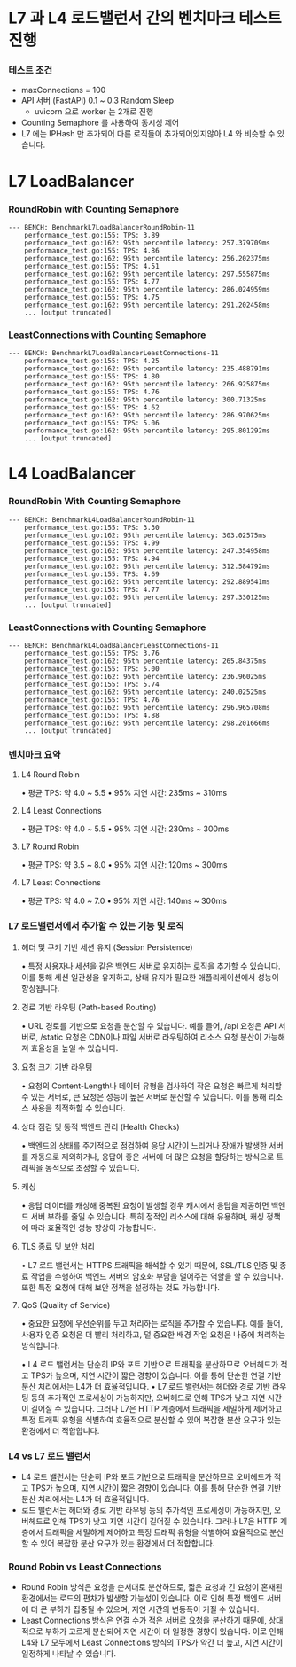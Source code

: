 
# L7 과 L4 로드밸런서 간의 벤치마크 테스트 진행

### 테스트 조건
- maxConnections = 100
- API 서버 (FastAPI) 0.1 ~ 0.3 Random Sleep 
  - uvicorn 으로 worker 는 2개로 진행
- Counting Semaphore 를 사용하여 동시성 제어
- L7 에는 IPHash 만 추가되어 다른 로직들이 추가되어있지않아 L4 와 비슷할 수 있습니다.


# L7 LoadBalancer

### RoundRobin with Counting Semaphore

```text
--- BENCH: BenchmarkL7LoadBalancerRoundRobin-11
    performance_test.go:155: TPS: 3.89
    performance_test.go:162: 95th percentile latency: 257.379709ms
    performance_test.go:155: TPS: 4.86
    performance_test.go:162: 95th percentile latency: 256.202375ms
    performance_test.go:155: TPS: 4.51
    performance_test.go:162: 95th percentile latency: 297.555875ms
    performance_test.go:155: TPS: 4.77
    performance_test.go:162: 95th percentile latency: 286.024959ms
    performance_test.go:155: TPS: 4.75
    performance_test.go:162: 95th percentile latency: 291.202458ms
	... [output truncated]
```


### LeastConnections with Counting Semaphore
```text
--- BENCH: BenchmarkL7LoadBalancerLeastConnections-11
    performance_test.go:155: TPS: 4.25
    performance_test.go:162: 95th percentile latency: 235.488791ms
    performance_test.go:155: TPS: 4.80
    performance_test.go:162: 95th percentile latency: 266.925875ms
    performance_test.go:155: TPS: 4.76
    performance_test.go:162: 95th percentile latency: 300.71325ms
    performance_test.go:155: TPS: 4.62
    performance_test.go:162: 95th percentile latency: 286.970625ms
    performance_test.go:155: TPS: 5.06
    performance_test.go:162: 95th percentile latency: 295.801292ms
	... [output truncated]
```


# L4 LoadBalancer

### RoundRobin With Counting Semaphore
```text
--- BENCH: BenchmarkL4LoadBalancerRoundRobin-11
    performance_test.go:155: TPS: 3.30
    performance_test.go:162: 95th percentile latency: 303.02575ms
    performance_test.go:155: TPS: 4.99
    performance_test.go:162: 95th percentile latency: 247.354958ms
    performance_test.go:155: TPS: 4.94
    performance_test.go:162: 95th percentile latency: 312.584792ms
    performance_test.go:155: TPS: 4.69
    performance_test.go:162: 95th percentile latency: 292.889541ms
    performance_test.go:155: TPS: 4.77
    performance_test.go:162: 95th percentile latency: 297.330125ms
	... [output truncated]
```

### LeastConnections with Counting Semaphore
```text
--- BENCH: BenchmarkL4LoadBalancerLeastConnections-11
    performance_test.go:155: TPS: 3.76
    performance_test.go:162: 95th percentile latency: 265.84375ms
    performance_test.go:155: TPS: 5.00
    performance_test.go:162: 95th percentile latency: 236.96025ms
    performance_test.go:155: TPS: 5.74
    performance_test.go:162: 95th percentile latency: 240.02525ms
    performance_test.go:155: TPS: 4.76
    performance_test.go:162: 95th percentile latency: 296.965708ms
    performance_test.go:155: TPS: 4.88
    performance_test.go:162: 95th percentile latency: 298.201666ms
	... [output truncated]
```


### 벤치마크 요약
1. L4 Round Robin

   •	평균 TPS: 약 4.0 ~ 5.5
   •	95% 지연 시간: 235ms ~ 310ms

2. L4 Least Connections

   •	평균 TPS: 약 4.0 ~ 5.5
   •	95% 지연 시간: 230ms ~ 300ms

3. L7 Round Robin

   •	평균 TPS: 약 3.5 ~ 8.0
   •	95% 지연 시간: 120ms ~ 300ms

4. L7 Least Connections

   •	평균 TPS: 약 4.0 ~ 7.0
   •	95% 지연 시간: 140ms ~ 300ms

### L7 로드밸런서에서 추가할 수 있는 기능 및 로직
1. 헤더 및 쿠키 기반 세션 유지 (Session Persistence)

   •	특정 사용자나 세션을 같은 백엔드 서버로 유지하는 로직을 추가할 수 있습니다. 이를 통해 세션 일관성을 유지하고, 상태 유지가 필요한 애플리케이션에서 성능이 향상됩니다.

2. 경로 기반 라우팅 (Path-based Routing)

   •	URL 경로를 기반으로 요청을 분산할 수 있습니다. 예를 들어, /api 요청은 API 서버로, /static 요청은 CDN이나 파일 서버로 라우팅하여 리소스 요청 분산이 가능해져 효율성을 높일 수 있습니다.

3. 요청 크기 기반 라우팅

   •	요청의 Content-Length나 데이터 유형을 검사하여 작은 요청은 빠르게 처리할 수 있는 서버로, 큰 요청은 성능이 높은 서버로 분산할 수 있습니다. 이를 통해 리소스 사용을 최적화할 수 있습니다.

4. 상태 점검 및 동적 백엔드 관리 (Health Checks)

   •	백엔드의 상태를 주기적으로 점검하여 응답 시간이 느리거나 장애가 발생한 서버를 자동으로 제외하거나, 응답이 좋은 서버에 더 많은 요청을 할당하는 방식으로 트래픽을 동적으로 조정할 수 있습니다.

5. 캐싱

   •	응답 데이터를 캐싱해 중복된 요청이 발생할 경우 캐시에서 응답을 제공하면 백엔드 서버 부하를 줄일 수 있습니다. 특히 정적인 리소스에 대해 유용하며, 캐싱 정책에 따라 효율적인 성능 향상이 가능합니다.

6. TLS 종료 및 보안 처리

   •	L7 로드 밸런서는 HTTPS 트래픽을 해석할 수 있기 때문에, SSL/TLS 인증 및 종료 작업을 수행하여 백엔드 서버의 암호화 부담을 덜어주는 역할을 할 수 있습니다. 또한 특정 요청에 대해 보안 정책을 설정하는 것도 가능합니다.

7. QoS (Quality of Service)

   •	중요한 요청에 우선순위를 두고 처리하는 로직을 추가할 수 있습니다. 예를 들어, 사용자 인증 요청은 더 빨리 처리하고, 덜 중요한 배경 작업 요청은 나중에 처리하는 방식입니다.

   •	L4 로드 밸런서는 단순히 IP와 포트 기반으로 트래픽을 분산하므로 오버헤드가 적고 TPS가 높으며, 지연 시간이 짧은 경향이 있습니다. 이를 통해 단순한 연결 기반 분산 처리에서는 L4가 더 효율적입니다.
   •	L7 로드 밸런서는 헤더와 경로 기반 라우팅 등의 추가적인 프로세싱이 가능하지만, 오버헤드로 인해 TPS가 낮고 지연 시간이 길어질 수 있습니다. 그러나 L7은 HTTP 계층에서 트래픽을 세밀하게 제어하고 특정 트래픽 유형을 식별하여 효율적으로 분산할 수 있어 복잡한 분산 요구가 있는 환경에서 더 적합합니다.


### L4 vs L7 로드 밸런서

- L4 로드 밸런서는 단순히 IP와 포트 기반으로 트래픽을 분산하므로 오버헤드가 적고 TPS가 높으며, 지연 시간이 짧은 경향이 있습니다. 이를 통해 단순한 연결 기반 분산 처리에서는 L4가 더 효율적입니다. 
- 로드 밸런서는 헤더와 경로 기반 라우팅 등의 추가적인 프로세싱이 가능하지만, 오버헤드로 인해 TPS가 낮고 지연 시간이 길어질 수 있습니다. 그러나 L7은 HTTP 계층에서 트래픽을 세밀하게 제어하고 특정 트래픽 유형을 식별하여 효율적으로 분산할 수 있어 복잡한 분산 요구가 있는 환경에서 더 적합합니다.

### Round Robin vs Least Connections

- Round Robin 방식은 요청을 순서대로 분산하므로, 짧은 요청과 긴 요청이 혼재된 환경에서는 로드의 편차가 발생할 가능성이 있습니다. 이로 인해 특정 백엔드 서버에 더 큰 부하가 집중될 수 있으며, 지연 시간의 변동폭이 커질 수 있습니다. 
- Least Connections 방식은 연결 수가 적은 서버로 요청을 분산하기 때문에, 상대적으로 부하가 고르게 분산되어 지연 시간이 더 일정한 경향이 있습니다. 이로 인해 L4와 L7 모두에서 Least Connections 방식의 TPS가 약간 더 높고, 지연 시간이 일정하게 나타날 수 있습니다.